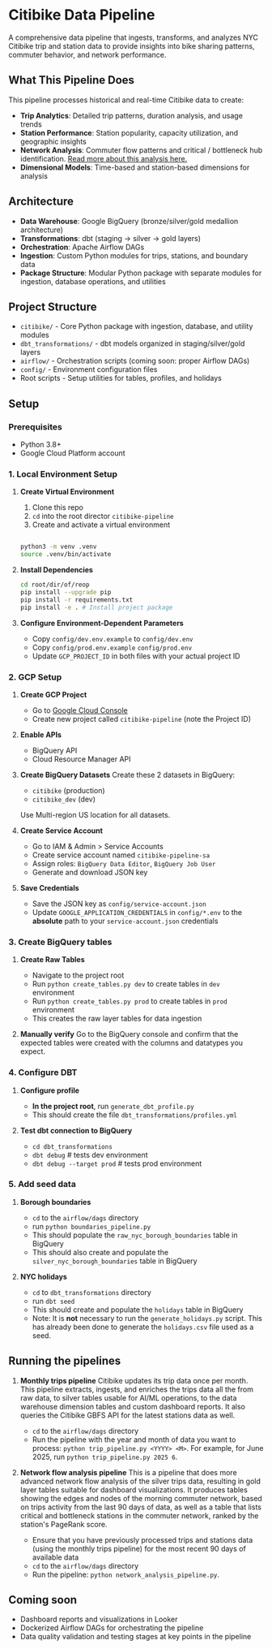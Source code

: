 # Citibike Data Pipeline

A comprehensive data pipeline that ingests, transforms, and analyzes NYC Citibike trip and station data to provide insights into bike sharing patterns, commuter behavior, and network performance.

## What This Pipeline Does

This pipeline processes historical and real-time Citibike data to create:
- **Trip Analytics**: Detailed trip patterns, duration analysis, and usage trends
- **Station Performance**: Station popularity, capacity utilization, and geographic insights
- **Network Analysis**: Commuter flow patterns and critical / bottleneck hub identification. [Read more about this analysis here.](./network_analysis.md)
- **Dimensional Models**: Time-based and station-based dimensions for analysis

## Architecture

- **Data Warehouse**: Google BigQuery (bronze/silver/gold medallion architecture)
- **Transformations**: dbt (staging → silver → gold layers)
- **Orchestration**: Apache Airflow DAGs
- **Ingestion**: Custom Python modules for trips, stations, and boundary data
- **Package Structure**: Modular Python package with separate modules for ingestion, database operations, and utilities

## Project Structure

- `citibike/` - Core Python package with ingestion, database, and utility modules
- `dbt_transformations/` - dbt models organized in staging/silver/gold layers
- `airflow/` - Orchestration scripts (coming soon: proper Airflow DAGs)
- `config/` - Environment configuration files
- Root scripts - Setup utilities for tables, profiles, and holidays

## Setup

### Prerequisites

- Python 3.8+
- Google Cloud Platform account

### 1. Local Environment Setup

1. **Create Virtual Environment**
   1. Clone this repo
   2. `cd` into the root director `citibike-pipeline`
   3. Create and activate a virtual environment
   ```bash
   
   python3 -m venv .venv
   source .venv/bin/activate
   ```

2. **Install Dependencies**
   ```bash
   cd root/dir/of/reop
   pip install --upgrade pip
   pip install -r requirements.txt
   pip install -e . # Install project package
   ```

3. **Configure Environment-Dependent Parameters**
   - Copy `config/dev.env.example` to `config/dev.env`
   - Copy `config/prod.env.example` `config/prod.env`
   - Update `GCP_PROJECT_ID` in both files with your actual project ID

### 2. GCP Setup

1. **Create GCP Project**
   - Go to [Google Cloud Console](https://console.cloud.google.com)
   - Create new project called `citibike-pipeline` (note the Project ID)

2. **Enable APIs**
   - BigQuery API
   - Cloud Resource Manager API

3. **Create BigQuery Datasets**
   Create these 2 datasets in BigQuery:
   - `citibike` (production)
   - `citibike_dev` (dev)
   
   Use Multi-region US location for all datasets.

4. **Create Service Account**
   - Go to IAM & Admin > Service Accounts
   - Create service account named `citibike-pipeline-sa`
   - Assign roles: `BigQuery Data Editor`, `BigQuery Job User`
   - Generate and download JSON key

5. **Save Credentials**
   - Save the JSON key as `config/service-account.json`
   - Update `GOOGLE_APPLICATION_CREDENTIALS` in `config/*.env` to the **absolute** path to your `service-account.json` credentials


### 3. Create BigQuery tables

1. **Create Raw Tables**
   - Navigate to the project root
   - Run `python create_tables.py dev` to create tables in `dev` environment
   - Run `python create_tables.py prod` to create tables in `prod` environment
   - This creates the raw layer tables for data ingestion 

2. **Manually verify**
   Go to the BigQuery console and confirm that the expected tables were created with the columns and datatypes you expect.

### 4. Configure DBT
1. **Configure profile**
   - **In the project root**, run `generate_dbt_profile.py`
   - This should create the file `dbt_transformations/profiles.yml`

2. **Test dbt connection to BigQuery**
   - `cd dbt_transformations`
   - `dbt debug` # tests dev environment
   - `dbt debug --target prod` # tests prod environment

### 5. Add seed data
1. **Borough boundaries**
   - `cd` to the `airflow/dags` directory
   - run `python boundaries_pipeline.py`
   - This should populate the `raw_nyc_borough_boundaries` table in BigQuery
   - This should also create and populate the `silver_nyc_borough_boundaries` table in BigQuery

2. **NYC holidays**
   - `cd` to `dbt_transformations` directory
   - run `dbt seed`
   - This should create and populate the `holidays` table in BigQuery
   - Note: It is **not** necessary to run the `generate_holidays.py` script. This has already been done to generate the `holidays.csv` file used as a seed.

## Running the pipelines

1. **Monthly trips pipeline**
Citibike updates its trip data once per month. This pipeline extracts, ingests, and enriches the trips data all the from raw data, to silver tables usable for AI/ML operations, to the data warehouse dimension tables and custom dashboard reports. It also queries the Citibike GBFS API for the latest stations data as well.

   - `cd` to the `airflow/dags` directory
   - Run the pipeline with the year and month of data you want to process: `python trip_pipeline.py <YYYY> <M>`. For example, for June 2025, run `python trip_pipeline.py 2025 6`.

2. **Network flow analysis pipeline**
This is a pipeline that does more advanced network flow analysis of the silver trips data, resulting in gold layer tables suitable for dashboard visualizations. It produces tables showing the edges and nodes of the morning commuter network, based on trips activity from the last 90 days of data, as well as a table that lists critical and bottleneck stations in the commuter network, ranked by the station's PageRank score.

   - Ensure that you have previously processed trips and stations data (using the monthly trips pipeline) for the most recent 90 days of available data
   - `cd` to the `airflow/dags` directory
   - Run the pipeline: `python network_analysis_pipeline.py`.

## Coming soon

- Dashboard reports and visualizations in Looker
- Dockerized Airflow DAGs for orchestrating the pipeline
- Data quality validation and testing stages at key points in the pipeline




